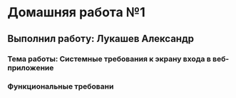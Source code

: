 # Домашняя работа №1
## Выполнил работу: Лукашев Александр
### Тема работы: Системные требования к экрану входа в веб-приложение
### Функциональные требовани


